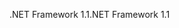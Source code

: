 <span data-ttu-id="a0bfe-101">.NET Framework 1.1</span><span class="sxs-lookup"><span data-stu-id="a0bfe-101">.NET Framework 1.1</span></span>